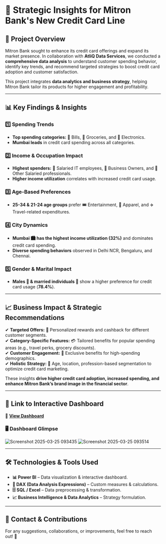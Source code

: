 # **🚀 Strategic Insights for Mitron Bank's New Credit Card Line**

## **📌 Project Overview**
Mitron Bank sought to enhance its credit card offerings and expand its market presence. In collaboration with **AtliQ Data Services**, we conducted a **comprehensive data analysis** to understand customer spending behavior, identify key trends, and recommend targeted strategies to boost credit card adoption and customer satisfaction.

This project integrates **data analytics and business strategy**, helping Mitron Bank tailor its products for higher engagement and profitability.

---

## **📊 Key Findings & Insights**

### **1️⃣ Spending Trends**
- **Top spending categories:** 🛒 Bills, 🥦 Groceries, and 📱 Electronics.
- **Mumbai leads** in credit card spending across all categories.

### **2️⃣ Income & Occupation Impact**
- **Highest spenders:** 💼 Salaried IT employees, 🏢 Business Owners, and 👔 Other Salaried professionals.
- **Higher income utilization** correlates with increased credit card usage.

### **3️⃣ Age-Based Preferences**
- **25-34 & 21-24 age groups** prefer 🎟️ Entertainment, 👗 Apparel, and ✈️ Travel-related expenditures.

### **4️⃣ City Dynamics**
- **Mumbai 🏙️ has the highest income utilization (32%)** and dominates credit card spending.
- **Diverse spending behaviors** observed in Delhi NCR, Bengaluru, and Chennai.

### **5️⃣ Gender & Marital Impact**
- **Males 👨 & married individuals 💍** show a higher preference for credit card usage (**78.4%**).

---

## **📈 Business Impact & Strategic Recommendations**
✔ **Targeted Offers:** 🎁 Personalized rewards and cashback for different customer segments.  
✔ **Category-Specific Features:** 💳 Tailored benefits for popular spending areas (e.g., travel perks, grocery discounts).  
✔ **Customer Engagement:** 📢 Exclusive benefits for high-spending demographics.  
✔ **Holistic Strategy:** 📌 Age, location, profession-based segmentation to optimize credit card marketing.  

These insights **drive higher credit card adoption, increased spending, and enhance Mitron Bank’s brand image in the financial sector**.

---

## **🔗 Link to Interactive Dashboard**
📌 **[View Dashboard](https://app.powerbi.com/view?r=eyJrIjoiNmU0NDRjMWQtZTE0Mi00YWE5LTgwNWMtY2M3ZmQ3NDIzYzJmIiwidCI6ImM2ZTU0OWIzLTVmNDUtNDAzMi1hYWU5LWQ0MjQ0ZGM1YjJjNCJ9)** 

### **🖥️ Dashboard Glimpse**
![Screenshot 2025-03-25 093435](https://github.com/user-attachments/assets/aa947721-7e16-4358-ad65-9362e843d142)
![Screenshot 2025-03-25 093514](https://github.com/user-attachments/assets/898a78e4-253a-4807-9a94-1b7b228c6006)



---

## **🛠️ Technologies & Tools Used**
- **📊 Power BI** – Data visualization & interactive dashboard.
- **📏 DAX (Data Analysis Expressions)** – Custom measures & calculations.
- **🗄️ SQL / Excel** – Data preprocessing & transformation.
- **📈 Business Intelligence & Data Analytics** – Strategy formulation.

---

## **📩 Contact & Contributions**
For any suggestions, collaborations, or improvements, feel free to reach out! 🚀
